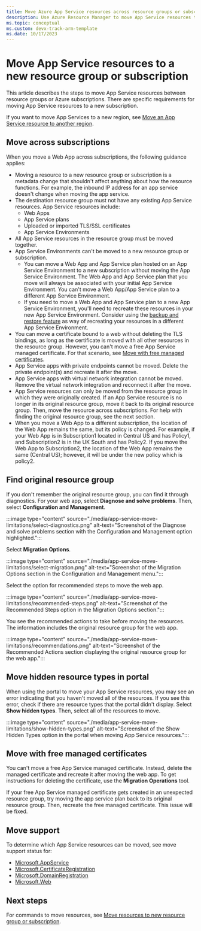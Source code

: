 ```yaml
---
title: Move Azure App Service resources across resource groups or subscriptions
description: Use Azure Resource Manager to move App Service resources to a new resource group or subscription.
ms.topic: conceptual
ms.custom: devx-track-arm-template
ms.date: 10/17/2023
---
```


# Move App Service resources to a new resource group or subscription

This article describes the steps to move App Service resources between resource groups or Azure subscriptions. There are specific requirements for moving App Service resources to a new subscription.

If you want to move App Services to a new region, see [Move an App Service resource to another region](../../../app-service/manage-move-across-regions.md).

## Move across subscriptions

When you move a Web App across subscriptions, the following guidance applies:

- Moving a resource to a new resource group or subscription is a metadata change that shouldn't affect anything about how the resource functions. For example, the inbound IP address for an app service doesn't change when moving the app service.
- The destination resource group must not have any existing App Service resources. App Service resources include:
    - Web Apps
    - App Service plans
    - Uploaded or imported TLS/SSL certificates
    - App Service Environments
- All App Service resources in the resource group must be moved together.
- App Service Environments can't be moved to a new resource group or subscription.
    - You can move a Web App and App Service plan hosted on an App Service Environment to a new subscription without moving the App Service Environment. The Web App and App Service plan that you move will always be associated with your initial App Service Environment. You can't move a Web App/App Service plan to a different App Service Environment.
    - If you need to move a Web App and App Service plan to a new App Service Environment, you'll need to recreate these resources in your new App Service Environment. Consider using the [backup and restore feature](../../../app-service/manage-backup.md) as way of recreating your resources in a different App Service Environment.
- You can move a certificate bound to a web without deleting the TLS bindings, as long as the certificate is moved with all other resources in the resource group. However, you can't move a free App Service managed certificate. For that scenario, see [Move with free managed certificates](#move-with-free-managed-certificates).
- App Service apps with private endpoints cannot be moved. Delete the private endpoint(s) and recreate it after the move.
- App Service apps with virtual network integration cannot be moved. Remove the virtual network integration and reconnect it after the move.
- App Service resources can only be moved from the resource group in which they were originally created. If an App Service resource is no longer in its original resource group, move it back to its original resource group. Then, move the resource across subscriptions. For help with finding the original resource group, see the next section.
- When you move a Web App to a different subscription, the location of the Web App remains the same, but its policy is changed. For example, if your Web App is in Subscription1 located in Central US and has Policy1, and Subscription2 is in the UK South and has Policy2. If you move the Web App to Subscription2, the location of the Web App remains the same (Central US); however, it will be under the new policy which is policy2.

## Find original resource group

If you don't remember the original resource group, you can find it through diagnostics. For your web app, select **Diagnose and solve problems**. Then, select **Configuration and Management**.

:::image type="content" source="./media/app-service-move-limitations/select-diagnostics.png" alt-text="Screenshot of the Diagnose and solve problems section with the Configuration and Management option highlighted.":::

Select **Migration Options**.

:::image type="content" source="./media/app-service-move-limitations/select-migration.png" alt-text="Screenshot of the Migration Options section in the Configuration and Management menu.":::

Select the option for recommended steps to move the web app.

:::image type="content" source="./media/app-service-move-limitations/recommended-steps.png" alt-text="Screenshot of the Recommended Steps option in the Migration Options section.":::

You see the recommended actions to take before moving the resources. The information includes the original resource group for the web app.

:::image type="content" source="./media/app-service-move-limitations/recommendations.png" alt-text="Screenshot of the Recommended Actions section displaying the original resource group for the web app.":::

## Move hidden resource types in portal

When using the portal to move your App Service resources, you may see an error indicating that you haven't moved all of the resources. If you see this error, check if there are resource types that the portal didn't display. Select **Show hidden types**. Then, select all of the resources to move.

:::image type="content" source="./media/app-service-move-limitations/show-hidden-types.png" alt-text="Screenshot of the Show Hidden Types option in the portal when moving App Service resources.":::

## Move with free managed certificates

You can't move a free App Service managed certificate. Instead, delete the managed certificate and recreate it after moving the web app. To get instructions for deleting the certificate, use the **Migration Operations** tool.

If your free App Service managed certificate gets created in an unexpected resource group, try moving the app service plan back to its original resource group. Then, recreate the free managed certificate. This issue will be fixed.

## Move support

To determine which App Service resources can be moved, see move support status for:

- [Microsoft.AppService](../move-support-resources.md#microsoftappservice)
- [Microsoft.CertificateRegistration](../move-support-resources.md#microsoftcertificateregistration)
- [Microsoft.DomainRegistration](../move-support-resources.md#microsoftdomainregistration)
- [Microsoft.Web](../move-support-resources.md#microsoftweb)

## Next steps

For commands to move resources, see [Move resources to new resource group or subscription](../move-resource-group-and-subscription.md).
